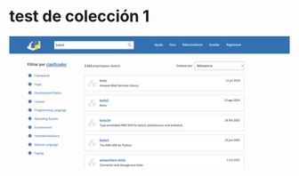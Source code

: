 # test de colección 1

![](uploads/8c97c5e8-ea90-4767-8f53-20ae75983f2e/46cbedc1-6173-40d0-8fde-36b7fd96da5e/Captura%20de%20pantalla%202025-06-24%20a%20las%2018.36.28.png)